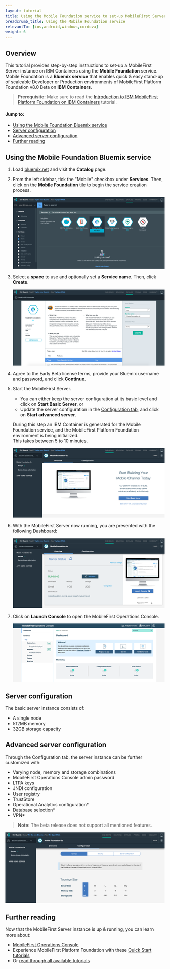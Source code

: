 ```yaml
---
layout: tutorial
title: Using the Mobile Foundation service to set-up MobileFirst Server on IBM Containers
breadcrumb_title: Using the Mobile Foundation service
relevantTo: [ios,android,windows,cordova]
weight: 6
---
```

## Overview
This tutorial provides step-by-step instructions to set-up a MobileFirst Server instance on IBM Containers using the **Mobile Foundation** service.  
Mobile Foundation is a **Bluemix service** that enables quick &amp; easy stand-up of scaleable Developer or Production environments of MobileFirst Platform Foundation v8.0 Beta on **IBM Containers**.

> **Prerequisite:** Make sure to read the [Introduction to IBM MobileFirst Platform Foundation on IBM Containers](../) tutorial.

#### Jump to:

* [Using the Mobile Foundation Bluemix service](#using-the-mobile-foundation-bluemix-service)
* [Server configuration](#server-configuration)
* [Advanced server configuration](#advanced-server-configuration)
* [Further reading](#further-reading)

## Using the Mobile Foundation Bluemix service

1. Load [bluemix.net](http://bluemix.net) and visit the **Catalog** page.

2. From the left sidebar, tick the "Mobile" checkbox under **Services**. Then, click on the **Mobile Foundation** tile to begin the service creation process.

    ![Image of Mobile Foundation setup](service-page.png)

3. Select a **space** to use and optionally set a **Service name**. Then, click **Create**.

    ![Image of Mobile Foundation setup](setup-service.png)

4. Agree to the Early Beta license terms, provide your Bluemix username and password, and click **Continue**.

5. Start the MobileFirst Server.
    - You can either keep the server configuration at its basic level and click on **Start Basic Server**, or
    - Update the server configuration in the [Configuration tab](#configuring-the-server-instance), and click on **Start advanced server**.

    During this step an IBM Container is generated for the Mobile Foundation service, and the MobileFirst Platform Foundation environment is being initialized.  
    This takes between 5 to 10 minutes.

    ![Image of Mobile Foundation setup](overview-page.png)

6. With the MobileFirst Server now running, you are presented with the following Dashboard:

    ![Image of Mobile Foundation setup](service-dashboard.png)

7. Click on **Launch Console** to open the MobileFirst Operations Console.

    ![Image of Mobile Foundation setup](dashboard.png)

## Server configuration
The basic server instance consists of:

* A single node
* 512MB memory
* 32GB storage capacity

## Advanced server configuration
Through the Configuration tab, the server instance can be further customized with:

* Varying node, memory and storage combinations
* MobileFirst Operations Console admin password
* LTPA keys
* JNDI configuration
* User registry 
* TrustStore
* Operational Analytics configuration*
* Database selection*
* VPN*

> **Note:** The beta release does not support all mentioned features.

![Image of Mobile Foundation setup](advanced-server-configuration.png)

## Further reading
Now that the MobileFirst Server instance is up &amp; running, you can learn more about:

* [MobileFirst Operations Console](../../setting-up-your-development-environment/console)
* Experience MobileFirst Platform Foundation with these [Quick Start tutorials](../../quick-start)
* Or [read through all available tutorials](../../all-tutorials/)
